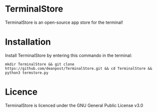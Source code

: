 # TerminalStore
TerminalStore is an open-source app store for the terminal!

# Installation
Install TerminalStore by entering this commando in the terminal:
```
mkdir TerminalStore && git clone https://github.com/deanpost/TerminalStore.git && cd TerminalStore && python3 termstore.py
```
# Licence
TerminalStore is licenced under the GNU General Public License v3.0
